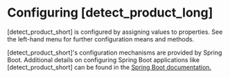 # Configuring [detect_product_long]

[detect_product_short] is configured by assigning values to properties. See the left-hand menu for further configuration means and methods.

[detect_product_short]'s configuration mechanisms are provided by Spring Boot. Additional details on configuring
Spring Boot applications like [detect_product_short] can be found in the <a href="https://docs.spring.io/spring-boot/docs/2.6.6/reference/html/howto.html#howto-externalize-configuration" target="_blank">Spring Boot documentation.</a>
